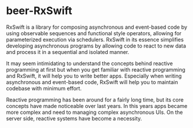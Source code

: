 # beer-RxSwift
RxSwift is a library for composing asynchronous and event-based code by using observable sequences and functional style operators, allowing for parameterized execution via schedulers. RxSwift in its essence simplifies developing asynchronous programs by allowing code to react to new data and process it in a sequential and isolated manner.

It may seem intimidating to understand the concepts behind reactive programming at first but when you get familiar with reactive programming and RxSwift, it will help you to write better apps. Especially when writing asynchronous and event-based code, RxSwift will help you to maintain codebase with minimum effort.

Reactive programming has been around for a fairly long time, but its core concepts have made noticeable over last years. In this years apps became more complex and need to managing complex asynchronous UIs. On the server side, reactive systems have become a necessity.
